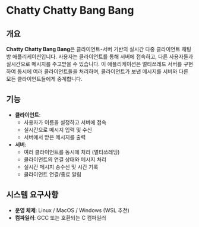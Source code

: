 # Chatty Chatty Bang Bang

## 개요
**Chatty Chatty Bang Bang**은 클라이언트-서버 기반의 실시간 다중 클라이언트 채팅방 애플리케이션입니다. 
사용자는 클라이언트를 통해 서버에 접속하고, 다른 사용자들과 실시간으로 메시지를 주고받을 수 있습니다. 
이 애플리케이션은 멀티쓰레드 서버를 구현하여 동시에 여러 클라이언트들을 처리하며, 
클라이언트가 보낸 메시지를 서버와 다른 모든 클라이언트들에게 중계합니다.

## 기능
- **클라이언트**:
  - 사용자가 이름을 설정하고 서버에 접속
  - 실시간으로 메시지 입력 및 수신
  - 서버에서 받은 메시지를 출력
- **서버**:
  - 여러 클라이언트를 동시에 처리 (멀티쓰레딩)
  - 클라이언트의 연결 상태와 메시지 처리
  - 실시간 메시지 송수신 및 시간 기록
  - 클라이언트 연결/종료 알림

## 시스템 요구사항
- **운영 체제**: Linux / MacOS / Windows (WSL 추천)
- **컴파일러**: GCC 또는 호환되는 C 컴파일러



